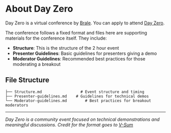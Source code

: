 # About Day Zero

Day Zero is a virtual conference by [Brale](https://brale.xyz). You can apply to attend [Day Zero](https://brale.xyz/events).

The conference follows a fixed format and files here are supporting materials for the conference itself. They include:

* **Structure**: This is the structure of the 2 hour event
* **Presenter Guidelines**: Basic guidelines for presenters giving a demo
* **Moderator Guidelines**: Recommended best practices for those moderating a breakout

## File Structure

```
├── Structure.md                 # Event structure and timing
├── Presenter-guidelines.md    # Guidelines for technical demos
└── Moderator-guidelines.md        # Best practices for breakout moderators
```

---
*Day Zero is a community event focused on technical demonstrations and meaningful discussions. Credit for the format goes to [V-Sum](https://v-sum.com)*
